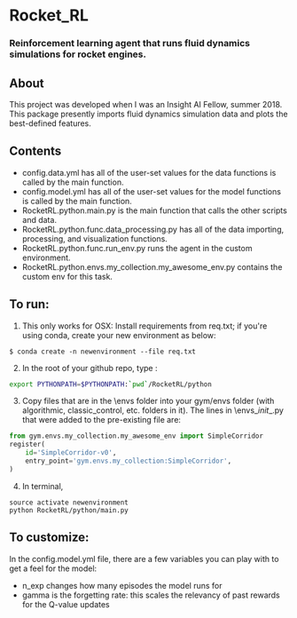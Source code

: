# Rocket_RL
### Reinforcement learning agent that runs fluid dynamics simulations for rocket engines.

## About
This project was developed when I was an Insight AI Fellow, summer 2018. 
This package presently imports fluid dynamics simulation data and plots the best-defined features. 

## Contents
* config.data.yml has all of the user-set values for the data functions is called by the main function.
* config.model.yml has all of the user-set values for the model functions is called by the main function.
* RocketRL.python.main.py is the main function that calls the other scripts and data.
* RocketRL.python.func.data_processing.py has all of the data importing, processing, and visualization functions.
* RocketRL.python.func.run_env.py runs the agent in the custom environment.
* RocketRL.python.envs.my_collection.my_awesome_env.py contains the custom env for this task.

## To run:
1. This only works for OSX: Install requirements from req.txt; if you're using conda, create your new environment as below: 

```Terminal
$ conda create -n newenvironment --file req.txt
```

2. In the root of your github repo, type :
```Bash
export PYTHONPATH=$PYTHONPATH:`pwd`/RocketRL/python
```

3. Copy files that are in the \envs folder into your gym/envs folder (with algorithmic, classic_control, etc. folders in it). The lines in \envs\__init__.py that were added to the pre-existing file are: 

```python 
from gym.envs.my_collection.my_awesome_env import SimpleCorridor
register(
   	id='SimpleCorridor-v0',
   	entry_point='gym.envs.my_collection:SimpleCorridor',
)
```

4. In terminal,
```Terminal
source activate newenvironment
python RocketRL/python/main.py
```

## To customize:
In the config.model.yml file, there are a few variables you can play with to get a feel for the model:
* n_exp changes how many episodes the model runs for
* gamma is the forgetting rate: this scales the relevancy of past rewards for the Q-value updates
